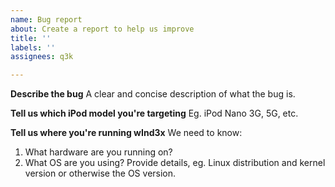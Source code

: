 ```yaml
---
name: Bug report
about: Create a report to help us improve
title: ''
labels: ''
assignees: q3k

---
```


**Describe the bug**
A clear and concise description of what the bug is.

**Tell us which iPod model you're targeting**
Eg. iPod Nano 3G, 5G, etc.

**Tell us where you're running wInd3x**
We need to know:
1. What hardware are you running on?
2. What OS are you using? Provide details, eg. Linux distribution and kernel version or otherwise the OS version.
